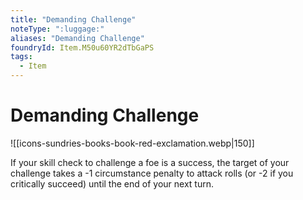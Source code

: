 ```yaml
---
title: "Demanding Challenge"
noteType: ":luggage:"
aliases: "Demanding Challenge"
foundryId: Item.M50u60YR2dTbGaPS
tags:
  - Item
---
```


# Demanding Challenge
![[icons-sundries-books-book-red-exclamation.webp|150]]

If your skill check to challenge a foe is a success, the target of your challenge takes a -1 circumstance penalty to attack rolls (or -2 if you critically succeed) until the end of your next turn.
